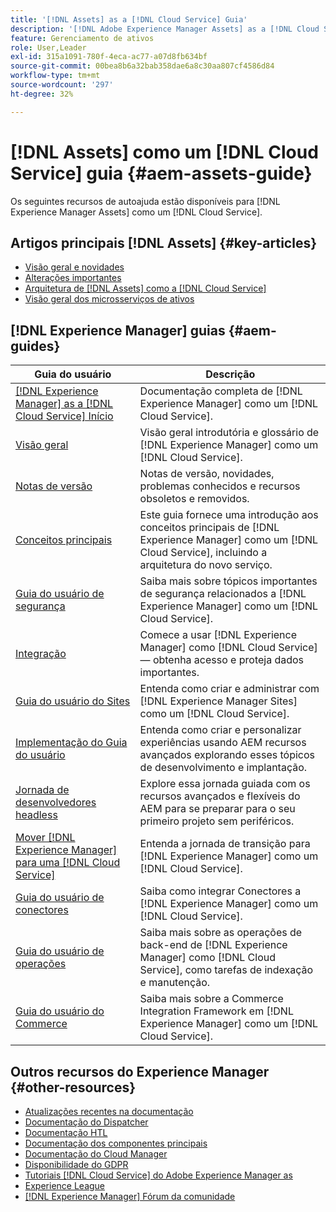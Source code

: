 ```yaml
---
title: '[!DNL Assets] as a [!DNL Cloud Service] Guia'
description: '[!DNL Adobe Experience Manager Assets] as a [!DNL Cloud Service] recursos de autoajuda e links de documentação'
feature: Gerenciamento de ativos
role: User,Leader
exl-id: 315a1091-780f-4eca-ac77-a07d8fb634bf
source-git-commit: 00bea8b6a32bab358dae6a8c30aa807cf4586d84
workflow-type: tm+mt
source-wordcount: '297'
ht-degree: 32%

---
```


# [!DNL Assets] como um  [!DNL Cloud Service] guia {#aem-assets-guide}

Os seguintes recursos de autoajuda estão disponíveis para [!DNL Experience Manager Assets] como um [!DNL Cloud Service].

## Artigos principais [!DNL Assets] {#key-articles}

* [Visão geral e novidades](overview.md)
* [Alterações importantes](/help/assets/assets-cloud-changes.md)
* [Arquitetura de [!DNL Assets] como a [!DNL Cloud Service]](architecture.md)
* [Visão geral dos microsserviços de ativos](/help/assets/asset-microservices-overview.md)

## [!DNL Experience Manager] guias {#aem-guides}

| Guia do usuário | Descrição |
|---|---|
| [[!DNL Experience Manager] as a [!DNL Cloud Service] Início](/help/landing/home.md) | Documentação completa de [!DNL Experience Manager] como um [!DNL Cloud Service]. |
| [Visão geral](/help/overview/home.md) | Visão geral introdutória e glossário de [!DNL Experience Manager] como um [!DNL Cloud Service]. |
| [Notas de versão](/help/release-notes/home.md) | Notas de versão, novidades, problemas conhecidos e recursos obsoletos e removidos. |
| [Conceitos principais](/help/core-concepts/home.md) | Este guia fornece uma introdução aos conceitos principais de [!DNL Experience Manager] como um [!DNL Cloud Service], incluindo a arquitetura do novo serviço. |
| [Guia do usuário de segurança](/help/security/home.md) | Saiba mais sobre tópicos importantes de segurança relacionados a [!DNL Experience Manager] como um [!DNL Cloud Service]. |
| [Integração](/help/onboarding/home.md) | Comece a usar [!DNL Experience Manager] como [!DNL Cloud Service] — obtenha acesso e proteja dados importantes. |
| [Guia do usuário do Sites](/help/sites-cloud/home.md) | Entenda como criar e administrar com [!DNL Experience Manager Sites] como um [!DNL Cloud Service]. |
| [Implementação do Guia do usuário](/help/implementing/home.md) | Entenda como criar e personalizar experiências usando AEM recursos avançados explorando esses tópicos de desenvolvimento e implantação. |
| [Jornada de desenvolvedores headless](/help/journey-headless/developer/overview.md) | Explore essa jornada guiada com os recursos avançados e flexíveis do AEM para se preparar para o seu primeiro projeto sem periféricos. |
| [Mover  [!DNL Experience Manager] para uma [!DNL Cloud Service]](/help/move-to-cloud-service/home.md) | Entenda a jornada de transição para [!DNL Experience Manager] como um [!DNL Cloud Service]. |
| [Guia do usuário de conectores](/help/connectors/home.md) | Saiba como integrar Conectores a [!DNL Experience Manager] como um [!DNL Cloud Service]. |
| [Guia do usuário de operações](/help/operations/home.md) | Saiba mais sobre as operações de back-end de [!DNL Experience Manager] como [!DNL Cloud Service], como tarefas de indexação e manutenção. |
| [Guia do usuário do Commerce](/help/commerce-cloud/home.md) | Saiba mais sobre a Commerce Integration Framework em [!DNL Experience Manager] como um [!DNL Cloud Service]. |

## Outros recursos do Experience Manager {#other-resources}

* [Atualizações recentes na documentação](https://experienceleague.adobe.com/docs/experience-manager-release-information/aem-release-updates/doc-updates/documentation-updates.html#aem-as-a-cloud-service)
* [Documentação do Dispatcher](/help/implementing/dispatcher/overview.md)
* [Documentação HTL](https://experienceleague.adobe.com/docs/experience-manager-htl/using/overview.html?lang=pt-BR)
* [Documentação dos componentes principais](https://experienceleague.adobe.com/docs/experience-manager-core-components/using/introduction.html?lang=pt-BR)
* [Documentação do Cloud Manager](https://experienceleague.adobe.com/docs/experience-manager-cloud-manager/using/introduction-to-cloud-manager.html?lang=pt-BR)
* [Disponibilidade do GDPR](/help/onboarding/data-privacy-and-protection-readiness/aem-readiness.md)
* [Tutoriais  [!DNL Cloud Service] do Adobe Experience Manager as](https://experienceleague.adobe.com/docs/experience-manager-learn/cloud-service/overview.html?lang=pt-BR)
* [Experience League](https://experienceleague.adobe.com/?promoid=K42KVXHD&amp;mv=other#recommended/solutions/experience-manager)
* [[!DNL Experience Manager] Fórum da comunidade](https://experienceleaguecommunities.adobe.com/t5/adobe-experience-manager/ct-p/adobe-experience-manager-community)
